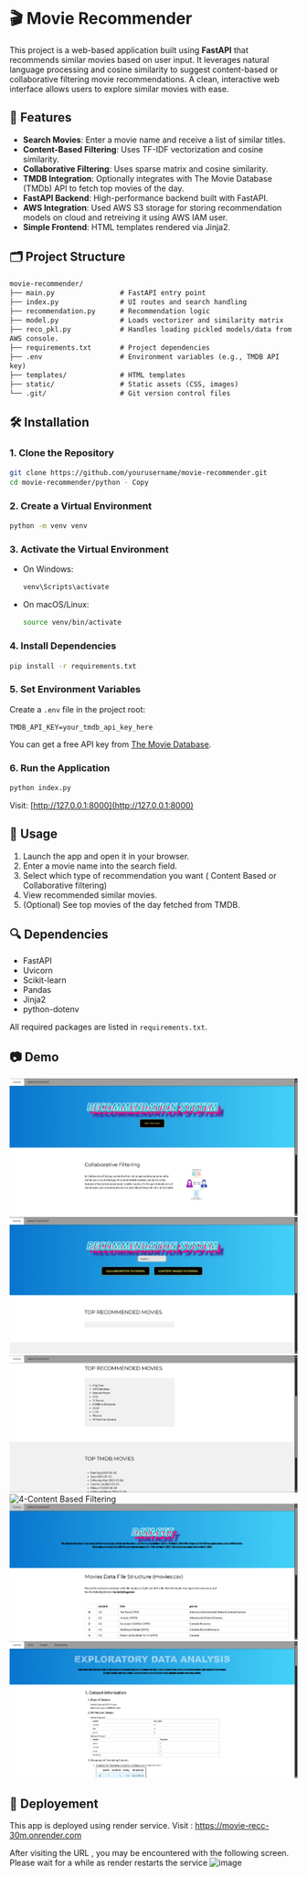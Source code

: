 
# 🎬 Movie Recommender

This project is a web-based application built using **FastAPI** that recommends similar movies based on user input. It leverages natural language processing and cosine similarity to suggest content-based or collaborative filtering movie recommendations. A clean, interactive web interface allows users to explore similar movies with ease.

## 🌟 Features

- **Search Movies**: Enter a movie name and receive a list of similar titles.
- **Content-Based Filtering**: Uses TF-IDF vectorization and cosine similarity.
- **Collaborative Filtering**: Uses sparse matrix and cosine similarity.
- **TMDB Integration**: Optionally integrates with The Movie Database (TMDb) API to fetch top movies of the day.
- **FastAPI Backend**: High-performance backend built with FastAPI.
- **AWS Integration**: Used AWS S3 storage for storing recommendation models on cloud and retreiving it using AWS IAM user.
- **Simple Frontend**: HTML templates rendered via Jinja2.

## 🗂 Project Structure

```
movie-recommender/
├── main.py                # FastAPI entry point
├── index.py               # UI routes and search handling
├── recommendation.py      # Recommendation logic
├── model.py               # Loads vectorizer and similarity matrix
├── reco_pkl.py            # Handles loading pickled models/data from AWS console.
├── requirements.txt       # Project dependencies
├── .env                   # Environment variables (e.g., TMDB API key)
├── templates/             # HTML templates
├── static/                # Static assets (CSS, images)
└── .git/                  # Git version control files
```

## 🛠 Installation

### 1. Clone the Repository

```bash
git clone https://github.com/yourusername/movie-recommender.git
cd movie-recommender/python - Copy
```

### 2. Create a Virtual Environment

```bash
python -m venv venv
```

### 3. Activate the Virtual Environment

- On Windows:
  ```bash
  venv\Scripts\activate
  ```
- On macOS/Linux:
  ```bash
  source venv/bin/activate
  ```

### 4. Install Dependencies

```bash
pip install -r requirements.txt
```

### 5. Set Environment Variables

Create a `.env` file in the project root:

```
TMDB_API_KEY=your_tmdb_api_key_here
```

You can get a free API key from [The Movie Database](https://www.themoviedb.org/documentation/api).

### 6. Run the Application

```bash
python index.py
```

Visit: [http://127.0.0.1:8000](http://127.0.0.1:8000)

## 🚀 Usage

1. Launch the app and open it in your browser.
2. Enter a movie name into the search field.
3. Select which type of recommendation you want ( Content Based or Collaborative filtering)
4. View recommended similar movies.
5. (Optional) See top movies of the day fetched from TMDB.

## 🔍 Dependencies

- FastAPI
- Uvicorn
- Scikit-learn
- Pandas
- Jinja2
- python-dotenv

All required packages are listed in `requirements.txt`.

## 📷 Demo
![1-Home](outputs/1-Home.png)
![2-Recommend](outputs/2-Recommend.png)
![3-Collaborative Filtering](outputs/3-Collaborative.png)
![4-Content Based Filtering](outputs/4-Contentg.png)
![5-About Dataset](outputs/5-About.png)
![6-EDA](outputs/6-EDA.png)

## 📄 Deployement
This app is deployed using render service.
Visit : https://movie-recc-30m.onrender.com

After visiting the URL , you may be encountered with the following screen. Please wait for a while as render restarts the service
![image](output/render.png)
